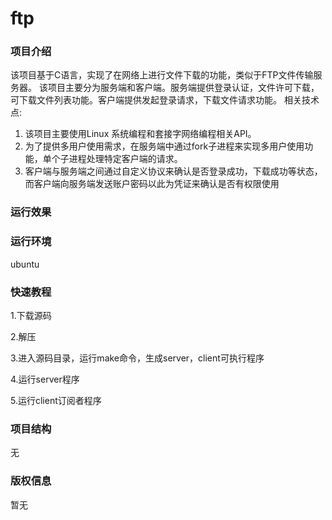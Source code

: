 # ftp
### 项目介绍

该项目基于C语言，实现了在网络上进行文件下载的功能，类似于FTP文件传输服务器。
 该项目主要分为服务端和客户端。服务端提供登录认证，文件许可下载，可下载文件列表功能。客户端提供发起登录请求，下载文件请求功能。
相关技术点:
1.	该项目主要使用Linux 系统编程和套接字网络编程相关API。
2. 为了提供多用户使用需求，在服务端中通过fork子进程来实现多用户使用功能，单个子进程处理特定客户端的请求。
3. 客户端与服务端之间通过自定义协议来确认是否登录成功，下载成功等状态，而客户端向服务端发送账户密码以此为凭证来确认是否有权限使用



### 运行效果

### 运行环境

ubuntu

### 快速教程 

1.下载源码

2.解压

3.进入源码目录，运行make命令，生成server，client可执行程序 

4.运行server程序

5.运行client订阅者程序

### 项目结构

无

### 版权信息 

暂无